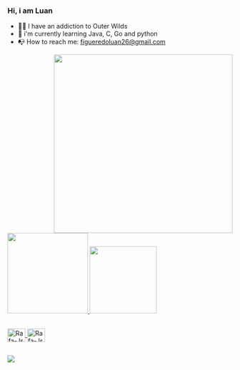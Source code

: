 ### Hi, i am Luan

- :man_astronaut: I have an addiction to Outer Wilds
- 🔭 i'm currently learning Java, C, Go and python
- :mailbox_with_no_mail: How to reach me: figueredoluan26@gmail.com

<p align="left">
    <img height="400cm" src=https://c.tenor.com/v5lxzTqe79AAAAAd/outer-wilds.gif). 

<div align="right">
  <a href="https://github.com/luanfigueredodesousa">
  <img height="180em" src="https://github-readme-stats.vercel.app/api?username=luanfigueredodesousa&show_icons=true&theme=dark&include_all_commits=true&count_private=true"/>
  <img height="150em" src="https://github-readme-stats.vercel.app/api/top-langs/?username=luanfigueredodesousa&layout=compact&langs_count=7&theme=dark"/>
      </div>
  
<div style="display: inline_block"><br>
  <img align="center" alt="Rafa-Js" height="30" width="40" src="https://cdn.jsdelivr.net/gh/devicons/devicon/icons/java/java-original.svg">
 <img align="center" alt="Rafa-Js" height="30" width="40" src="https://cdn.jsdelivr.net/gh/devicons/devicon/icons/c/c-original.svg">
  
  ##
 
<div> 
  <a href="https://www.linkedin.com/in/luanfigueredo/" target="_blank"><img src="https://img.shields.io/badge/-LinkedIn-%230077B5?style=for-the-badge&logo=linkedin&logoColor=white" target="_blank"></a> 
</div>
